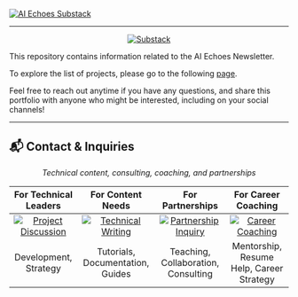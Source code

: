 [![AI Echoes Substack](https://github.com/user-attachments/assets/03fd47c7-ef2d-488d-9c95-aedeece5f0cb)](https://aiechoes.substack.com/)

---
<div align="center">

[![Substack](https://img.shields.io/static/v1?label=&logo=substack&logoColor=white&message=Newsletter&color=ff6719&style=for-the-badge)](https://aiechoes.substack.com/)

</div>

This repository contains information related to the AI Echoes Newsletter. 

To explore the list of projects, please go to the following [page](https://github.com/benitomartin/ai-echoes-substack/blob/main/newsletter_projetcs.md).

Feel free to reach out anytime if you have any questions, and share this portfolio with anyone who might be interested, including on your social channels!

---

## 📬 Contact & Inquiries

<div align="center">

*Technical content, consulting, coaching, and partnerships*

| For Technical Leaders | For Content Needs | For Partnerships | For Career Coaching |
|:---:|:---:|:---:|:---:|
| [![Project Discussion](https://img.shields.io/badge/Project%20Discussion-2E86AB?style=for-the-badge)](https://martindatasol.com/consultation) | [![Technical Writing](https://img.shields.io/badge/Technical%20Writing-F18F01?style=for-the-badge)](https://martindatasol.com/contact) | [![Partnership Inquiry](https://img.shields.io/badge/Partnership%20Inquiry-A23B72?style=for-the-badge)](https://martindatasol.com/contact) | [![Career Coaching](https://img.shields.io/badge/Career%20Coaching-5A189A?style=for-the-badge)](https://martindatasol.com/consultation) |
| Development, Strategy | Tutorials, Documentation, Guides | Teaching, Collaboration, Consulting | Mentorship, Resume Help, Career Strategy |



</div>

